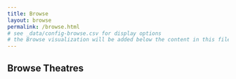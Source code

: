 ```yaml
---
title: Browse
layout: browse
permalink: /browse.html
# see _data/config-browse.csv for display options
# the Browse visualization will be added below the content in this file
---
```


## Browse Theatres
